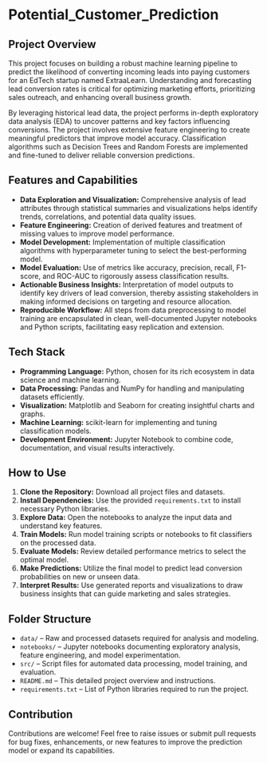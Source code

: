 # Potential_Customer_Prediction

## Project Overview
This project focuses on building a robust machine learning pipeline to predict the likelihood of converting incoming leads into paying customers for an EdTech startup named ExtraaLearn. Understanding and forecasting lead conversion rates is critical for optimizing marketing efforts, prioritizing sales outreach, and enhancing overall business growth.

By leveraging historical lead data, the project performs in-depth exploratory data analysis (EDA) to uncover patterns and key factors influencing conversions. The project involves extensive feature engineering to create meaningful predictors that improve model accuracy. Classification algorithms such as Decision Trees and Random Forests are implemented and fine-tuned to deliver reliable conversion predictions.

## Features and Capabilities
- **Data Exploration and Visualization:** Comprehensive analysis of lead attributes through statistical summaries and visualizations helps identify trends, correlations, and potential data quality issues.
- **Feature Engineering:** Creation of derived features and treatment of missing values to improve model performance.
- **Model Development:** Implementation of multiple classification algorithms with hyperparameter tuning to select the best-performing model.
- **Model Evaluation:** Use of metrics like accuracy, precision, recall, F1-score, and ROC-AUC to rigorously assess classification results.
- **Actionable Business Insights:** Interpretation of model outputs to identify key drivers of lead conversion, thereby assisting stakeholders in making informed decisions on targeting and resource allocation.
- **Reproducible Workflow:** All steps from data preprocessing to model training are encapsulated in clean, well-documented Jupyter notebooks and Python scripts, facilitating easy replication and extension.

## Tech Stack
- **Programming Language:** Python, chosen for its rich ecosystem in data science and machine learning.
- **Data Processing:** Pandas and NumPy for handling and manipulating datasets efficiently.
- **Visualization:** Matplotlib and Seaborn for creating insightful charts and graphs.
- **Machine Learning:** scikit-learn for implementing and tuning classification models.
- **Development Environment:** Jupyter Notebook to combine code, documentation, and visual results interactively.

## How to Use
1. **Clone the Repository:** Download all project files and datasets.
2. **Install Dependencies:** Use the provided `requirements.txt` to install necessary Python libraries.
3. **Explore Data:** Open the notebooks to analyze the input data and understand key features.
4. **Train Models:** Run model training scripts or notebooks to fit classifiers on the processed data.
5. **Evaluate Models:** Review detailed performance metrics to select the optimal model.
6. **Make Predictions:** Utilize the final model to predict lead conversion probabilities on new or unseen data.
7. **Interpret Results:** Use generated reports and visualizations to draw business insights that can guide marketing and sales strategies.

## Folder Structure
- `data/` – Raw and processed datasets required for analysis and modeling.
- `notebooks/` – Jupyter notebooks documenting exploratory analysis, feature engineering, and model experimentation.
- `src/` – Script files for automated data processing, model training, and evaluation.
- `README.md` – This detailed project overview and instructions.
- `requirements.txt` – List of Python libraries required to run the project.

## Contribution
Contributions are welcome! Feel free to raise issues or submit pull requests for bug fixes, enhancements, or new features to improve the prediction model or expand its capabilities.
